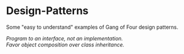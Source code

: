 # Design-Patterns
Some "easy to understand" examples of Gang of Four design patterns.

_Program to an interface, not an implementation._ </br>
_Favor object composition over class inheritance._
